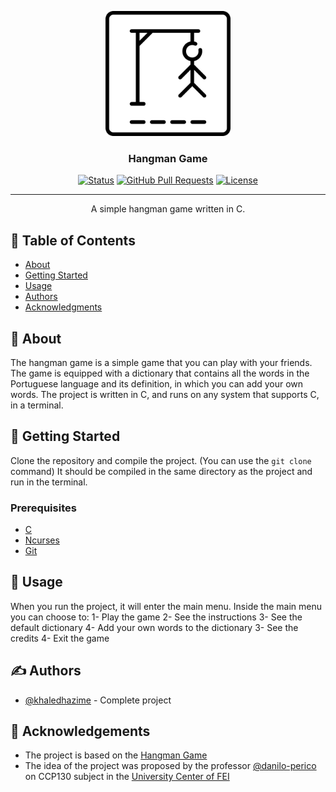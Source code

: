 <p align="center">
  <a href="" rel="noopener">
 <img width=200px height=200px src="https://github.com/khaledhazime/hangman-game/blob/main/resources/img/hangman-game.png" alt="Hangman Game Logo"></a>
</p>

<h3 align="center">Hangman Game</h3>

<div align="center">

[![Status](https://img.shields.io/badge/status-active-success.svg)]()
[![GitHub Pull Requests](https://img.shields.io/github/issues-pr/kylelobo/The-Documentation-Compendium.svg)](https://github.com/khaledhazime/hangman-game/pulls)
[![License](https://img.shields.io/badge/license-MIT-blue.svg)](/LICENSE)

</div>

---

<p align="center"> A simple hangman game written in C.
    <br> 
</p>

## 📝 Table of Contents

- [About](#about)
- [Getting Started](#getting_started)
- [Usage](#usage)
- [Authors](#authors)
- [Acknowledgments](#acknowledgement)

## 🧐 About <a name = "about"></a>

The hangman game is a simple game that you can play with your friends.
The game is equipped with a dictionary that contains all the words in the Portuguese language and its definition, in which you can add your own words.
The project is written in C, and runs on any system that supports C, in a terminal.

## 🏁 Getting Started <a name = "getting_started"></a>

Clone the repository and compile the project. (You can use the `git clone` command)
It should be compiled in the same directory as the project and run in the terminal.

### Prerequisites
- [C](https://en.wikipedia.org/wiki/C_(programming_language))
- [Ncurses](https://en.wikipedia.org/wiki/Ncurses)
- [Git](https://git-scm.com/)

## 🎈 Usage <a name="usage"></a>

When you run the project, it will enter the main menu.
Inside the main menu you can choose to:
1- Play the game
2- See the instructions
3- See the default dictionary
4- Add your own words to the dictionary
3- See the credits
4- Exit the game

## ✍️ Authors <a name = "authors"></a>

- [@khaledhazime](https://github.com/khaledhazime) - Complete project

## 🎉 Acknowledgements <a name = "acknowledgement"></a>

- The project is based on the [Hangman Game](https://en.wikipedia.org/wiki/Hangman_(game))
- The idea of the project was proposed by the professor [@danilo-perico](https://github.com/danilo-perico) on CCP130 subject in the [University Center of FEI](https://www.fei.edu.br/)
